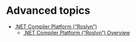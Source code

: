 # Advanced topics

*   [.NET Compiler Platform (“Roslyn”)](roslyn/index.md)
    *   [.NET Compiler Platform (“Roslyn”) Overview](roslyn/roslyn-overview.md)